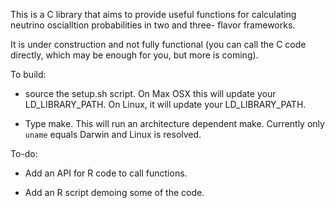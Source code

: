 This is a C library that aims to provide useful functions for 
calculating neutrino oscialltion probabilities in two and three-
flavor frameworks. 

It is under construction and not fully functional (you can call the C code
directly, which may be enough for you, but more is coming).

To build:

* source the setup.sh script. On Max OSX this will update your LD_LIBRARY_PATH.
On Linux, it will update your LD_LIBRARY_PATH.

* Type make. This will run an architecture dependent make. Currently only `uname` equals Darwin and Linux is resolved.

To-do:

* Add an API for R code to call functions.

* Add an R script demoing some of the code.

